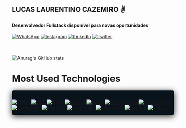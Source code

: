 ## LUCAS LAURENTINO CAZEMIRO ✌️

#### Desenvolvedor Fullstack disponível para novas oportunidades

[![WhatsApp](https://img.shields.io/badge/WhatsApp-25D366?style=for-the-badge&logo=whatsapp&logoColor=white)](https://api.whatsapp.com/send?phone=5521986725250&text=Ol%C3%A1!%20Vim%20pelo%20GitHub!)
[![Instagram](https://img.shields.io/badge/Instagram-E4405F?style=for-the-badge&logo=instagram&logoColor=white)](https://www.instagram.com/laurentinobx/)
[![LinkedIn](https://img.shields.io/badge/LinkedIn-0077B5?style=for-the-badge&logo=linkedin&logoColor=white)](https://www.linkedin.com/in/lucas-laurentino-437b65239/)
[![Twitter](https://img.shields.io/badge/Twitter-1DA1F2?style=for-the-badge&logo=twitter&logoColor=white)](https://twitter.com/laurentinodev)


####

</br>

![Anurag's GitHub stats](https://github-readme-stats.vercel.app/api?username=laurentino14&show_icons=true&theme=codeSTACKr)

# Most Used Technologies

<div style="display:flex; flex-wrap:wrap; justify-content:center;align-items:center; padding-top:15px; border-radius:5px; box-shadow:0px 4px 20px 0px #1e1e1e; gap:0px; background-color:rgb(9, 19, 27);">

[![HTML](https://img.shields.io/badge/HTML-239120?style=for-the-badge&logo=html5&logoColor=white)]()
[![CSS](https://img.shields.io/badge/CSS-239120?&style=for-the-badge&logo=css3&logoColor=white)]()
![Linux](https://img.shields.io/badge/Linux-FCC624?style=for-the-badge&logo=linux&logoColor=black)
[![XCODE](https://img.shields.io/badge/Xcode-007ACC?style=for-the-badge&logo=Xcode&logoColor=white)]()
[![React](https://img.shields.io/badge/React-20232A?style=for-the-badge&logo=react&logoColor=61DAFB)]()
[![React Router](https://img.shields.io/badge/React_Router-CA4245?style=for-the-badge&logo=react-router&logoColor=white)]()
[![TailwindCSS](https://img.shields.io/badge/Tailwind_CSS-38B2AC?style=for-the-badge&logo=tailwind-css&logoColor=white)]()
[![Bootstrap5](https://img.shields.io/badge/Bootstrap-563D7C?style=for-the-badge&logo=bootstrap&logoColor=white)]()
  ![Insomnia](https://img.shields.io/badge/Insomnia-black?style=for-the-badge&logo=insomnia&logoColor=5849BE)
[![Javascript](https://img.shields.io/badge/JavaScript-F7DF1E?style=for-the-badge&logo=javascript&logoColor=black)]()
[![Typescript](https://img.shields.io/badge/TypeScript-007ACC?style=for-the-badge&logo=typescript&logoColor=white)]()
[![NodeJS](https://img.shields.io/badge/Node.js-43853D?style=for-the-badge&logo=node.js&logoColor=white)]()
[![JQuery](https://img.shields.io/badge/jQuery-0769AD?style=for-the-badge&logo=jquery&logoColor=white)]()

</div>
